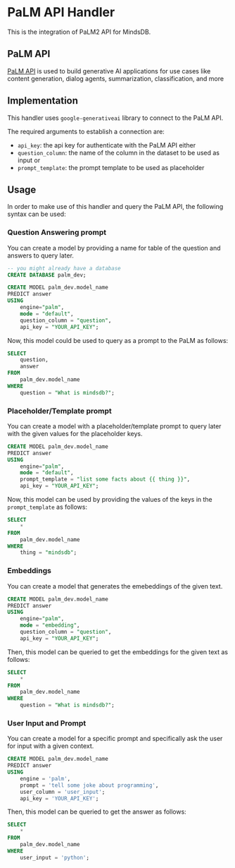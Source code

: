 # PaLM API Handler

This is the integration of PaLM2 API for MindsDB.

## PaLM API

[PaLM API](https://developers.generativeai.google/products/palm) is used to build generative AI applications for use cases like content generation, dialog agents, summarization, classification, and more


## Implementation

This handler uses `google-generativeai` library to connect to the PaLM API.

The required arguments to establish a connection are:

* `api_key`: the api key for authenticate with the PaLM API
either
* `question_column`: the name of the column in the dataset to be used as input
or
* `prompt_template`: the prompt template to be used as placeholder


## Usage

In order to make use of this handler and query the PaLM API, the following syntax can be used:

### Question Answering prompt

You can  create a model by providing a name for table of the question and answers to query later.

```sql
-- you might already have a database
CREATE DATABASE palm_dev;

CREATE MODEL palm_dev.model_name
PREDICT answer
USING
    engine="palm",
    mode = "default",
    question_column = "question",
    api_key = "YOUR_API_KEY";
```

Now, this model could be used to query as a prompt to the PaLM as follows:

```sql
SELECT
    question,
    answer
FROM
    palm_dev.model_name
WHERE
    question = "What is mindsdb?";
```

### Placeholder/Template prompt

You can create a model with a placeholder/template prompt to query later with the given values for the placeholder keys.

```sql
CREATE MODEL palm_dev.model_name
PREDICT answer
USING
    engine="palm",
    mode = "default",
    prompt_template = "list some facts about {{ thing }}",
    api_key = "YOUR_API_KEY";
```

Now, this model can be used by providing the values of the keys in the `prompt_template` as follows:

```sql
SELECT
    *
FROM
    palm_dev.model_name
WHERE
    thing = "mindsdb";
```

### Embeddings

You can create a model that generates the emebeddings of the given text.

```sql
CREATE MODEL palm_dev.model_name
PREDICT answer
USING
    engine="palm",
    mode = "embedding",
    question_column = "question",
    api_key = "YOUR_API_KEY";
```

Then, this model can be queried to get the embeddings for the given text as follows:

```sql
SELECT
    *
FROM
    palm_dev.model_name
WHERE
    question = "What is mindsdb?";
```

### User Input and Prompt

You can create a model for a specific prompt and specifically ask the user for input with a given context.

```sql
CREATE MODEL palm_dev.model_name
PREDICT answer
USING
    engine = 'palm',
    prompt = 'tell some joke about programming',
    user_column = 'user_input';
    api_key = 'YOUR_API_KEY';
```

Then, this model can be queried to get the answer as follows:

```sql
SELECT
    *
FROM
    palm_dev.model_name
WHERE
    user_input = 'python';
```
